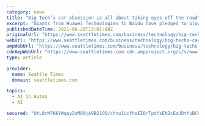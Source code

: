 ```yaml
---
category: news
title: "Big Tech’s car obsession is all about taking eyes off the road"
excerpt: "Giants from Huawei Technologies to Baidu have pledged to plow almost $19 billion into electric and self-driving vehicle ventures this year alone. Smartphone giant Xiaomi and even Apple’s ..."
publishedDateTime: 2021-06-28T13:01:00Z
originalUrl: "https://www.seattletimes.com/business/technology/big-techs-car-obsession-is-all-about-taking-eyes-off-the-road/"
webUrl: "https://www.seattletimes.com/business/technology/big-techs-car-obsession-is-all-about-taking-eyes-off-the-road/"
ampWebUrl: "https://www.seattletimes.com/business/technology/big-techs-car-obsession-is-all-about-taking-eyes-off-the-road/?amp=1"
cdnAmpWebUrl: "https://www-seattletimes-com.cdn.ampproject.org/c/s/www.seattletimes.com/business/technology/big-techs-car-obsession-is-all-about-taking-eyes-off-the-road/?amp=1"
type: article

provider:
  name: Seattle Times
  domain: seattletimes.com

topics:
  - AI in Autos
  - AI

secured: "UtL8rM7K6YWqayZyMO9jA9B21OO/chnu1UcYhsEIOrTpdfsEN2cEoUDtfuBCKW/fmrVzrFR4b2alHQ2DBQxnPIZngRyohulAImZ+TYZ+E60PTu7h4T0WdfqaazBhRQfR9PX/xtfekHFLAZOKolvSbfa6dcFMTXnXd0+KI8rkQyud8vKW2RJpv/aeijjfNi2osoyVFjQMXacSIqdanOZk1qPayi2VxvAGHgvldoBIbavS0yVxSiq1yzXLtPVx8IGdPT7YDtx3E6ogEpyVnd687n1z3WuM4zWewscmYR3v7nxY56XRkGiHL7oZIo2y6meo7n6dkJvv3Mmyw8Lffi/+byaZhe+MOLtT4YhqevhB87Y=;wcIBCo4orPQF3O/b6C7IfQ=="
---
```


